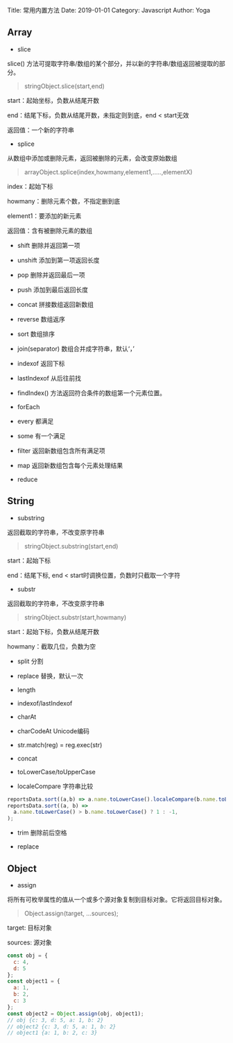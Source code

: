 Title: 常用内置方法
Date: 2019-01-01
Category: Javascript
Author: Yoga

## Array

* slice

slice() 方法可提取字符串/数组的某个部分，并以新的字符串/数组返回被提取的部分。

> stringObject.slice(start,end)

start：起始坐标，负数从结尾开数

end：结尾下标，负数从结尾开数，未指定则到底，end < start无效

返回值：一个新的字符串

* splice

从数组中添加或删除元素，返回被删除的元素，会改变原始数组

> arrayObject.splice(index,howmany,element1,.....,elementX)

index：起始下标

howmany：删除元素个数，不指定删到底

element1：要添加的新元素

返回值：含有被删除元素的数组


* shift 删除并返回第一项

* unshift 添加到第一项返回长度

* pop 删除并返回最后一项

* push 添加到最后返回长度

* concat 拼接数组返回新数组

* reverse 数组返序

* sort 数组排序

* join(separator) 数组合并成字符串，默认‘，’

* indexof 返回下标

* lastIndexof 从后往前找

* findIndex() 方法返回符合条件的数组第一个元素位置。

* forEach

* every 都满足

* some 有一个满足

* filter 返回新数组包含所有满足项

* map 返回新数组包含每个元素处理结果

* reduce

## String

* substring

返回截取的字符串，不改变原字符串

> stringObject.substring(start,end)

start：起始下标

end：结尾下标, end < start时调换位置，负数时只截取一个字符

* substr

返回截取的字符串，不改变原字符串

> stringObject.substr(start,howmany)

start：起始下标，负数从结尾开数

howmany：截取几位，负数为空

* split 分割

* replace 替换，默认一次

* length

* indexof/lastIndexof

* charAt

* charCodeAt Unicode编码

* str.match(reg) = reg.exec(str)

* concat

* toLowerCase/toUpperCase

* localeCompare 字符串比较

```js
reportsData.sort((a,b) => a.name.toLowerCase().localeCompare(b.name.toLowerCase()));
reportsData.sort((a, b) =>
  a.name.toLowerCase() > b.name.toLowerCase() ? 1 : -1,
);
```

* trim 删除前后空格

* replace


## Object

* assign

将所有可枚举属性的值从一个或多个源对象复制到目标对象。它将返回目标对象。

> Object.assign(target, ...sources);

target: 目标对象

sources: 源对象

```js
const obj = {
  c: 4,
  d: 5
};
const object1 = {
  a: 1,
  b: 2,
  c: 3
};
const object2 = Object.assign(obj, object1);
// obj {c: 3, d: 5, a: 1, b: 2}
// object2 {c: 3, d: 5, a: 1, b: 2}
// object1 {a: 1, b: 2, c: 3}
```
